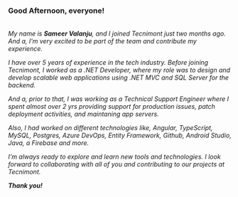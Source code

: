 ### Good Afternoon, everyone!
\
*My name is **Sameer Valanju**, and I joined Tecnimont just two months ago. And a, I’m very excited to be part of the team and contribute my experience.*

*I have over 5 years of experience in the tech industry. Before joining Tecnimont, I worked as a .NET Developer, where my role was to design and develop scalable web applications using .NET MVC and SQL Server for the backend.*

*And a, prior to that, I was working as a Technical Support Engineer where I spent almost over 2 yrs providing support for production issues, patch deployment activities, and maintaning app servers.*

*Also, I had worked on different technologies like, Angular, TypeScript, MySQL, Postgres, Azure DevOps, Entity Framework, Github, Android Studio, Java, a Firebase and more.*

*I’m always ready to explore and learn new tools and technologies. I look forward to collaborating with all of you and contributing to our projects at Tecnimont.*

***Thank you!***